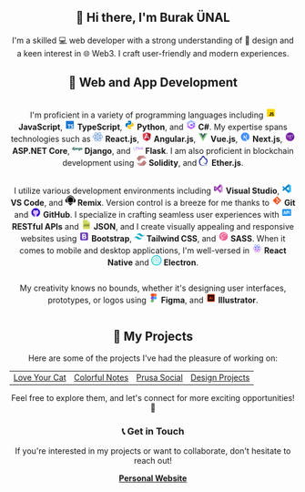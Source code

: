 <!-- Introduction -->
<div align="center">
  <h2>👋 Hi there, I'm Burak ÜNAL</h2>
  <p>I'm a skilled 💻 web developer with a strong understanding of 🎨 design and a keen interest in 🌐 Web3. I craft user-friendly and modern experiences.</p>
</div>

<!-- Skills and Technologies -->
<div align="center">
  <h2>🚀 Web and App Development</h2>
  
  <p style="display: inline-block; vertical-align: middle;">
    I'm proficient in a variety of programming languages including 
    <img src="img/javascript.svg" width="18px" height="18px"> <b>JavaScript</b>, 
    <img src="img/typescript.svg" width="18px" height="18px"> <b>TypeScript</b>, 
    <img src="img/python.svg" width="18px" height="18px"> <b>Python</b>, and 
    <img src="img/c-sharp.svg" width="18px" height="18px"> <b>C#</b>.
    My expertise spans technologies such as 
    <img src="img/react.svg" width="18px" height="18px"> <b>React.js</b>, 
    <img src="img/angular.svg" width="18px" height="18px"> <b>Angular.js</b>, 
    <img src="img/vue-js.svg" width="18px" height="18px"> <b>Vue.js</b>, 
    <img src="img/next-js.svg" width="18px" height="18px"> <b>Next.js</b>,
    <img src="img/aspnet-core.svg" width="18px" height="18px"> <b>ASP.NET Core</b>, 
    <img src="img/django.svg" width="18px" height="18px"> <b>Django</b>, and 
    <img src="img/flask.svg" width="18px" height="18px"> <b>Flask</b>. 
    I am also proficient in blockchain development using
    <img src="img/solidity.svg" width="18px" height="18px"> <b>Solidity</b>, and
    <img src="img/etherjs.svg" width="18px" height="18px"> <b>Ether.js</b>.
  </p>

  <p style="display: inline-block; vertical-align: middle;">
    I utilize various development environments including 
    <img src="img/visual-studio.svg" width="18px" height="18px"> <b>Visual Studio</b>, 
    <img src="img/vs-code.svg" width="18px" height="18px"> <b>VS Code</b>, and 
    <img src="img/remix.png" width="18px" height="18px"> <b>Remix</b>. 
    Version control is a breeze for me thanks to 
    <img src="img/git.svg" width="18px" height="18px"> <b>Git</b> and 
    <img src="img/github.svg" width="18px" height="18px"> <b>GitHub</b>. 
    I specialize in crafting seamless user experiences with 
    <img src="img/api.png" width="18px" height="18px"> <b>RESTful APIs</b> and 
    <img src="img/json.png" width="18px" height="18px"> <b>JSON</b>, 
    and I create visually appealing and responsive websites using 
    <img src="img/bootstrap.svg" width="18px" height="18px"> <b>Bootstrap</b>, 
    <img src="img/tailwind.svg" width="18px" height="18px"> <b>Tailwind CSS</b>, and 
    <img src="img/sass.svg" width="18px" height="18px"> <b>SASS</b>. 
    When it comes to mobile and desktop applications, I'm well-versed in 
    <img src="img/react-native.svg" width="18px" height="18px"> <b>React Native</b> and 
    <img src="img/electron.svg" width="18px" height="18px"> <b>Electron</b>.
  </p>
    
  <p style="display: inline-block; vertical-align: middle;">
    My creativity knows no bounds, whether it's designing user interfaces, prototypes, or logos using
    <img src="img/figma.svg" width="18px" height="18px"> <b>Figma</b>, and
    <img src="img/illustrator.svg" width="18px" height="18px"> <b>Illustrator</b>.
  </p>
    
</div>

<!-- Projects Section -->
<div align="center">
  <h2>🚧 My Projects</h2>
  <p>Here are some of the projects I've had the pleasure of working on:</p>
  <table>
    <tr>
      <td><a href="https://burakunal28.github.io/lyc">Love Your Cat</a></td>
      <td><a href="https://burakunal28.github.io/colorful-notes">Colorful Notes</a></td>
      <td><a href="https://burakunal28.github.io/prusa-social">Prusa Social</a></td>
      <td><a href="https://www.figma.com/@burakunal">Design Projects</a></td>
    </tr>
  </table>
  <p>Feel free to explore them, and let's connect for more exciting opportunities! 🚀</p>
</div>

<!-- Contact Section -->
<div align="center">
  <h3>📞 Get in Touch</h3>
  <p>If you're interested in my projects or want to collaborate, don't hesitate to reach out!</p>
  <a href="https://linktr.ee/burakunal28"><strong>Personal Website</strong></a>
</div>
